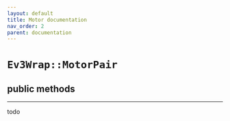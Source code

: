 ```yaml
---
layout: default
title: Motor documentation
nav_order: 2
parent: documentation
---
```


# `Ev3Wrap::MotorPair`
## public methods
---
todo